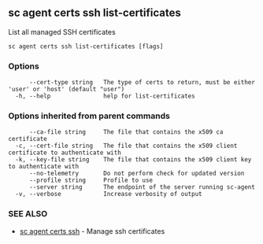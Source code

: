 ## sc agent certs ssh list-certificates

List all managed SSH certificates

```
sc agent certs ssh list-certificates [flags]
```

### Options

```
      --cert-type string   The type of certs to return, must be either 'user' or 'host' (default "user")
  -h, --help               help for list-certificates
```

### Options inherited from parent commands

```
      --ca-file string     The file that contains the x509 ca certificate
  -c, --cert-file string   The file that contains the x509 client certificate to authenticate with
  -k, --key-file string    The file that contains the x509 client key to authenticate with
      --no-telemetry       Do not perform check for updated version
      --profile string     Profile to use
      --server string      The endpoint of the server running sc-agent
  -v, --verbose            Increase verbosity of output
```

### SEE ALSO

* [sc agent certs ssh](sc_agent_certs_ssh.md)	 - Manage ssh certificates

